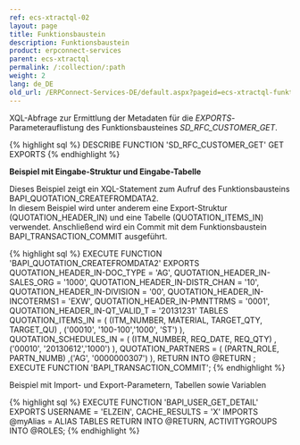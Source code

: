 ```yaml
---
ref: ecs-xtractql-02
layout: page
title: Funktionsbaustein
description: Funktionsbaustein
product: erpconnect-services
parent: ecs-xtractql
permalink: /:collection/:path
weight: 2
lang: de_DE
old_url: /ERPConnect-Services-DE/default.aspx?pageid=ecs-xtractql-funktionsbaustein
---
```


XQL-Abfrage zur Ermittlung der Metadaten für die *EXPORTS*-Parameterauflistung des Funktionsbausteines *SD_RFC_CUSTOMER_GET*.

{% highlight sql %}
DESCRIBE FUNCTION 'SD_RFC_CUSTOMER_GET' GET EXPORTS
{% endhighlight %}

**Beispiel mit Eingabe-Struktur und Eingabe-Tabelle**  

Dieses Beispiel zeigt ein XQL-Statement zum Aufruf des Funktionsbausteins BAPI_QUOTATION_CREATEFROMDATA2.<br>
In diesem Beispiel wird unter anderem eine Export-Struktur (QUOTATION_HEADER_IN) und eine Tabelle (QUOTATION_ITEMS_IN) verwendet. Anschließend wird ein Commit mit dem Funktionsbaustein BAPI_TRANSACTION_COMMIT ausgeführt. 

{% highlight sql %}
EXECUTE FUNCTION 'BAPI_QUOTATION_CREATEFROMDATA2'
   EXPORTS  
    QUOTATION_HEADER_IN-DOC_TYPE = 'AG', QUOTATION_HEADER_IN-SALES_ORG = '1000', QUOTATION_HEADER_IN-DISTR_CHAN = '10', QUOTATION_HEADER_IN-DIVISION = '00', QUOTATION_HEADER_IN-INCOTERMS1 = 'EXW',
    QUOTATION_HEADER_IN-PMNTTRMS = '0001', QUOTATION_HEADER_IN-QT_VALID_T = '20131231'
   TABLES
    QUOTATION_ITEMS_IN = ( (ITM_NUMBER, MATERIAL, TARGET_QTY, TARGET_QU) , ('00010', '100-100','1000', 'ST') ),
        QUOTATION_SCHEDULES_IN = ( (ITM_NUMBER, REQ_DATE, REQ_QTY) , ('00010', '20130612','1000') ),
        QUOTATION_PARTNERS =  ( (PARTN_ROLE, PARTN_NUMB) ,('AG', '0000000307') ),
        RETURN INTO @RETURN
;
EXECUTE FUNCTION 'BAPI_TRANSACTION_COMMIT';
{% endhighlight %}

Beispiel mit Import- und Export-Parametern, Tabellen sowie Variablen

{% highlight sql %}
EXECUTE FUNCTION 'BAPI_USER_GET_DETAIL'
EXPORTS USERNAME = 'ELZEIN', CACHE_RESULTS = 'X'
IMPORTS @myAlias = ALIAS
TABLES RETURN INTO @RETURN, ACTIVITYGROUPS INTO @ROLES;
{% endhighlight %}

